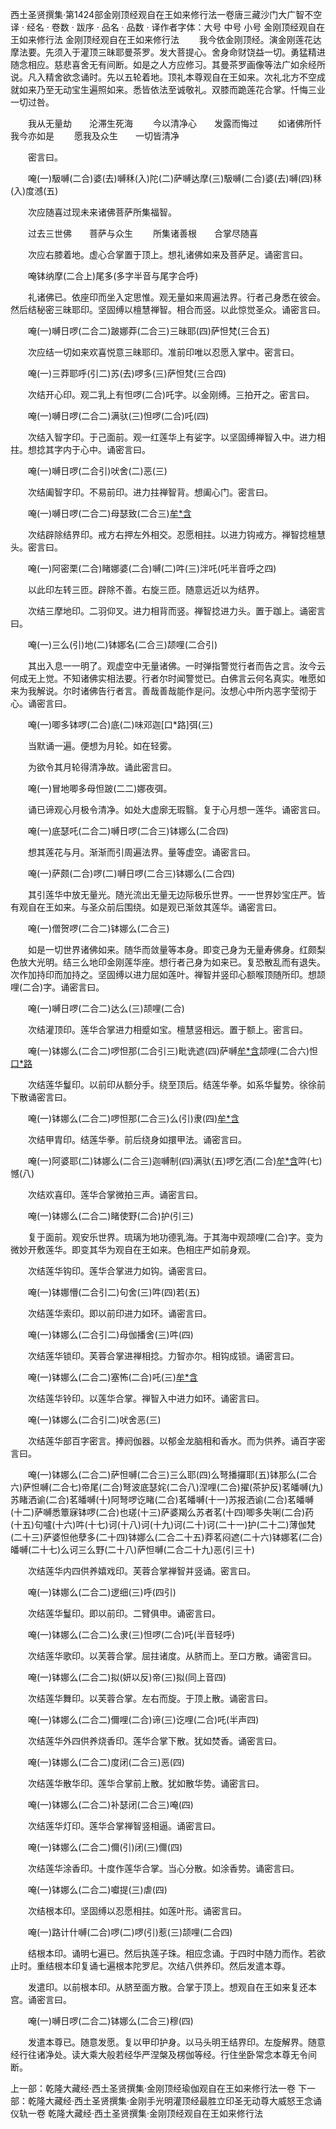 西土圣贤撰集·第1424部金刚顶经观自在王如来修行法一卷唐三藏沙门大广智不空译
· 经名 · 卷数 · 跋序
· 品名 · 品数 · 译作者字体：大号 中号 小号
金刚顶经观自在王如来修行法
金刚顶经观自在王如来修行法
　　我今依金刚顶经。演金刚莲花达摩法要。先须入于灌顶三昧耶曼茶罗。发大菩提心。舍身命财饶益一切。勇猛精进随念相应。慈悲喜舍无有间断。如是之人方应修习。其曼茶罗画像等法广如余经所说。凡入精舍欲念诵时。先以五轮着地。顶礼本尊观自在王如来。次礼北方不空成就如来乃至无动宝生遍照如来。悉皆依法至诚敬礼。双膝而跪莲花合掌。忏悔三业一切过咎。

　　我从无量劫　　沦滞生死海
　　今以清净心　　发露而悔过
　　如诸佛所忏　　我今亦如是
　　愿我及众生　　一切皆清净

　　密言曰。

　　唵(一)馺嚩(二合)婆(去)嚩秝(入)陀(二)萨嚩达摩(三)馺嚩(二合)婆(去)嚩(四)秝(入)度澸(五)

　　次应随喜过现未来诸佛菩萨所集福智。

　　过去三世佛　　菩萨与众生
　　所集诸善根　　合掌尽随喜

　　次应右膝着地。虚心合掌置于顶上。想礼诸佛如来及菩萨足。诵密言曰。

　　唵钵纳摩(二合上)尾多(多字半音与尾字合呼)

　　礼诸佛已。依座印而坐入定思惟。观无量如来周遍法界。行者己身悉在彼会。然后结秘密三昧耶印。坚固缚以檀慧禅智。相合而竖。以此惊觉圣众。诵密言曰。

　　唵(一)嚩日啰(二合二)跛娜莽(二合三)三昧耶(四)萨怛梵(三合五)

　　次应结一切如来欢喜悦意三昧耶印。准前印唯以忍愿入掌中。密言曰。

　　唵(一)三莽耶呼(引二)苏(去)啰多(三)萨怛梵(三合四)

　　次结开心印。观二乳上有怛啰(二合)吒字。以金刚缚。三拍开之。密言曰。

　　唵(一)嚩日啰(二合二)满驮(三)怛啰(二合)吒(四)

　　次结入智字印。于己面前。观一红莲华上有娑字。以坚固缚禅智入中。进力相拄。想捻其字内于心中。诵密言曰。

　　唵(一)嚩日啰(二合引)吠舍(二)恶(三)

　　次结阖智字印。不易前印。进力拄禅智背。想阖心门。密言曰。

　　唵(一)嚩日啰(二合二)母瑟致(二合三)[牟*含](四)

　　次结辟除结界印。戒方右押左外相交。忍愿相拄。以进力钩戒方。禅智捻檀慧头。密言曰。

　　唵(一)阿密栗(二合)睹娜婆(二合)嚩(二)吽(三)泮吒(吒半音呼之四)

　　以此印左转三匝。辟除不善。右旋三匝。随意远近以为结界。

　　次结三摩地印。二羽仰叉。进力相背而竖。禅智捻进力头。置于跏上。诵密言曰。

　　唵(一)三么(引)地(二)钵娜名(二合三)颉哩(二合引)

　　其出入息一一明了。观虚空中无量诸佛。一时弹指警觉行者而告之言。汝今云何成无上觉。不知诸佛实相法要。行者尔时闻警觉已。白佛言云何名真实。唯愿如来为我解说。尔时诸佛告行者言。善哉善哉能作是问。汝想心中所内恶字莹彻于心。诵密言曰。

　　唵(一)唧多钵啰(二合)底(二)味邓迦[口*路]弭(三)

　　当默诵一遍。便想为月轮。如在轻雾。

　　为欲令其月轮得清净故。诵此密言曰。

　　唵(一)冒地唧多母怛跛(二二)娜夜弭。

　　诵已谛观心月极令清净。如处大虚廓无瑕翳。复于心月想一莲华。诵密言曰。

　　唵(一)底瑟吒(二合二)嚩日啰(二合三)钵娜么(二合四)

　　想其莲花与月。渐渐而引周遍法界。量等虚空。诵密言曰。

　　唵(一)萨颇(二合)啰(二)嚩日啰(二合三)钵娜么(二合四)

　　其引莲华中放无量光。随光流出无量无边际极乐世界。一一世界妙宝庄严。皆有观自在王如来。与圣众前后围绕。如是观已渐敛其莲华。诵密言曰。

　　唵(一)僧贺啰(二合二)钵娜么(二合三)

　　如是一切世界诸佛如来。随华而敛量等本身。即变己身为无量寿佛身。红颇梨色放大光明。结三么地印金刚莲华座。想行者己身为如来已。复恐散乱而有退失。次作加持印而加持之。坚固缚以进力屈如莲叶。禅智并竖印心额喉顶随所印。想颉哩(二合)字。诵密言曰。

　　唵(一)嚩日啰(二合二)达么(三)颉哩(二合)

　　次结灌顶印。莲华合掌进力相蹙如宝。檀慧竖相远。置于额上。密言曰。

　　唵(一)钵娜么(二合二)啰怛那(二合引三)毗诜遮(四)萨嚩[牟*含](五)颉哩(二合六)怛[口*路](二合七)

　　次结莲华鬘印。以前印从额分手。绕至顶后。结莲华拳。如系华鬘势。徐徐前下散诵密言曰。

　　唵(一)钵娜么(二合二)啰怛那(二合三)么(引)隶(四)[牟*含](牟含反五)

　　次结甲胄印。结莲华拳。前后绕身如擐甲法。诵密言曰。

　　唵(一)阿婆耶(二)钵娜么(二合三)迦嚩制(四)满驮(五)啰乞洒(二合)[牟*含](六)吽(七)憾(八)

　　次结欢喜印。莲华合掌微拍三声。诵密言曰。

　　唵(一)钵娜么(二合二)睹使野(二合)护(引三)

　　复于面前。观安乐世界。琉璃为地功德乳海。于其海中观颉哩(二合)字。变为微妙开敷莲华。即变其华为观自在王如来。色相庄严如前身观。

　　次结莲华钩印。莲华合掌进力如钩。诵密言曰。

　　唵(一)钵娜懵(二合引二)句舍(三)吽(四)若(五)

　　次结莲华索印。即以前印进力如环。诵密言曰。

　　唵(一)钵娜么(二合引二)母伽播舍(三)吽(四)

　　次结莲华锁印。芙蓉合掌进禅相捻。力智亦尔。相钩成锁。诵密言曰。

　　唵(一)钵娜么(二合二)塞怖(二合)吒(三)[牟*含](四)

　　次结莲华铃印。以莲华合掌。禅智入中进力如环。诵密言曰。

　　唵(一)钵娜么(二合引二)吠舍恶(三)

　　次结莲华部百字密言。捧阏伽器。以郁金龙脑相和香水。而为供养。诵百字密言曰。

　　唵(一)钵娜么(二合二)萨怛嚩(二合三)三么耶(四)么弩播攞耶(五)钵那么(二合六)萨怛嚩(二合七)帝尾(二合)弩波底瑟姹(二合八)涅哩(二合)擢(茶护反)茗皤嚩(九)苏睹洒谕(二合)茗皤嚩(十)阿弩啰讫睹(二合)茗皤嚩(十一)苏报洒谕(二合)茗皤嚩(十二)萨嚩悉簟寐钵啰(二合)也瑳(十三)萨婆羯么苏者茗(十四)唧多失唎(二合)药(十五)句嚧(十六)吽(十七)诃(十八)诃(十九)诃(二十)诃(二十一)护(二十二)薄伽梵(二十三)萨婆怛他孽多(二十四)钵娜么(二合二十五)莽茗闷遮(二十六)钵娜茗(二合)皤嚩(二十七)么诃三么野(二十八)萨怛嚩(二合二十九)恶(引三十)

　　次结莲华内四供养嬉戏印。芙蓉合掌禅智并竖诵。密言曰。

　　唵(一)钵娜么(二合二)逻细(三)呼(四引)

　　次结莲华鬘印。即以前印。二臂俱申。诵密言曰。

　　唵(一)钵娜么(二合二)么隶(三)怛啰(二合)吒(半音轻呼)

　　次结莲华歌印。以芙蓉合掌。屈拄诸度。从脐而上。至口方散。诵密言曰。

　　唵(一)钵娜么(二合二)拟(妍以反)帝(三)拟(同上音四)

　　次结莲华舞印。以芙蓉合掌。左右而旋。于顶上散。诵密言曰。

　　唵(一)钵娜么(二合二)儞哩(二合)谛(三)讫哩(二合)吒(半声四)

　　次结莲华外四供养烧香印。莲华合掌下散。犹如焚香。诵密言曰。

　　唵(一)钵娜么(二合二)度闭(二合三)恶(四)

　　次结莲华散华印。莲华合掌前上散。犹如散华势。诵密言曰。

　　唵(一)钵娜么(二合二)补瑟闭(二合三)唵(四)

　　次结莲华灯印。莲华合掌禅智竖相逼。诵密言曰。

　　唵(一)钵娜么(二合二)儞(引)闭(三)儞(四)

　　次结莲华涂香印。十度作莲华合掌。当心分散。如涂香势。诵密言曰。

　　唵(一)钵娜么(二合二)囐提(三)虐(四)

　　次结根本印。坚固缚以忍愿相拄。如莲叶形。诵密言曰。

　　唵(一)路计什嚩(二合)啰(二)啰(引)惹(三)颉哩(二合四)

　　结根本印。诵明七遍已。然后执莲子珠。相应念诵。于四时中随力而作。若欲止时。重结根本印复诵七遍根本陀罗尼。次结八供养印。然后发遣本尊。

　　发遣印。以前根本印。从脐至面方散。合掌于顶上。想观自在王如来复还本宫。诵密言曰。

　　唵(一)嚩日啰(二合二)钵娜么(二合三)穆(四)

　　发遣本尊已。随意发愿。复以甲印护身。以马头明王结界印。左旋解界。随意经行往诸净处。读大乘大般若经华严涅槃及楞伽等经。行住坐卧常念本尊无令间断。

上一部：乾隆大藏经·西土圣贤撰集·金刚顶经瑜伽观自在王如来修行法一卷
下一部：乾隆大藏经·西土圣贤撰集·金刚手光明灌顶经最胜立印圣无动尊大威怒王念诵仪轨一卷
乾隆大藏经·西土圣贤撰集·金刚顶经观自在王如来修行法